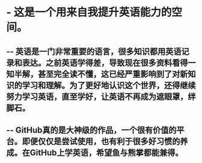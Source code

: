 # - 这是一个用来自我提升英语能力的空间。

## -- 英语是一门非常重要的语言，很多知识都用英语记录和表达。之前英语学得差，导致现在很多资料看得一知半解，甚至完全读不懂，这已经严重影响到了对新知识的学习和理解。为了更好地认识这个世界，还得继续努力学习英语，直至学好，让英语不再成为遮眼罩，绊脚石。
## -- GitHub真的是大神级的作品，一个很有价值的平台。即便仅仅是尝试使用，也有利于很多好习惯的养成。在GitHub上学英语，希望鱼与熊掌都能兼得。
